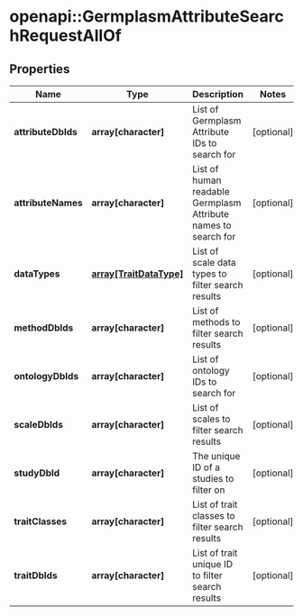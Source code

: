 # openapi::GermplasmAttributeSearchRequestAllOf

## Properties
Name | Type | Description | Notes
------------ | ------------- | ------------- | -------------
**attributeDbIds** | **array[character]** | List of Germplasm Attribute IDs to search for | [optional] 
**attributeNames** | **array[character]** | List of human readable Germplasm Attribute names to search for | [optional] 
**dataTypes** | [**array[TraitDataType]**](TraitDataType.md) | List of scale data types to filter search results | [optional] 
**methodDbIds** | **array[character]** | List of methods to filter search results | [optional] 
**ontologyDbIds** | **array[character]** | List of ontology IDs to search for | [optional] 
**scaleDbIds** | **array[character]** | List of scales to filter search results | [optional] 
**studyDbId** | **array[character]** | The unique ID of a studies to filter on | [optional] 
**traitClasses** | **array[character]** | List of trait classes to filter search results | [optional] 
**traitDbIds** | **array[character]** | List of trait unique ID to filter search results | [optional] 


